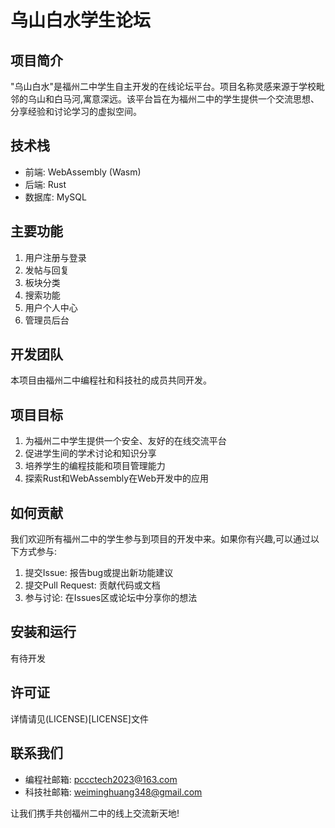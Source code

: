 # 乌山白水学生论坛

## 项目简介

"乌山白水"是福州二中学生自主开发的在线论坛平台。项目名称灵感来源于学校毗邻的乌山和白马河,寓意深远。该平台旨在为福州二中的学生提供一个交流思想、分享经验和讨论学习的虚拟空间。

## 技术栈

- 前端: WebAssembly (Wasm)
- 后端: Rust
- 数据库: MySQL

## 主要功能

1. 用户注册与登录
2. 发帖与回复
3. 板块分类
4. 搜索功能
5. 用户个人中心
6. 管理员后台

## 开发团队

本项目由福州二中编程社和科技社的成员共同开发。

## 项目目标

1. 为福州二中学生提供一个安全、友好的在线交流平台
2. 促进学生间的学术讨论和知识分享
3. 培养学生的编程技能和项目管理能力
4. 探索Rust和WebAssembly在Web开发中的应用

## 如何贡献

我们欢迎所有福州二中的学生参与到项目的开发中来。如果你有兴趣,可以通过以下方式参与:

1. 提交Issue: 报告bug或提出新功能建议
2. 提交Pull Request: 贡献代码或文档
3. 参与讨论: 在Issues区或论坛中分享你的想法

## 安装和运行

有待开发

## 许可证

详情请见(LICENSE)[LICENSE]文件

## 联系我们

- 编程社邮箱: pccctech2023@163.com
- 科技社邮箱: weiminghuang348@gmail.com

让我们携手共创福州二中的线上交流新天地!
